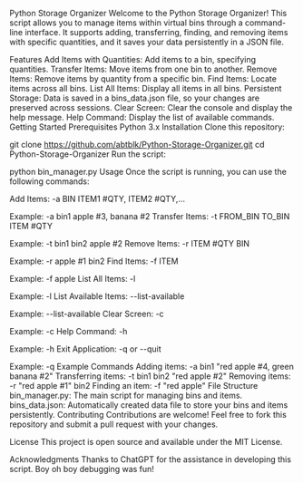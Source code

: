 Python Storage Organizer
Welcome to the Python Storage Organizer! This script allows you to manage items within virtual bins through a command-line interface. It supports adding, transferring, finding, and removing items with specific quantities, and it saves your data persistently in a JSON file.

Features
Add Items with Quantities: Add items to a bin, specifying quantities.
Transfer Items: Move items from one bin to another.
Remove Items: Remove items by quantity from a specific bin.
Find Items: Locate items across all bins.
List All Items: Display all items in all bins.
Persistent Storage: Data is saved in a bins_data.json file, so your changes are preserved across sessions.
Clear Screen: Clear the console and display the help message.
Help Command: Display the list of available commands.
Getting Started
Prerequisites
Python 3.x
Installation
Clone this repository:

git clone https://github.com/abtblk/Python-Storage-Organizer.git
cd Python-Storage-Organizer
Run the script:

python bin_manager.py
Usage
Once the script is running, you can use the following commands:

Add Items: -a BIN ITEM1 #QTY, ITEM2 #QTY,...

Example: -a bin1 apple #3, banana #2
Transfer Items: -t FROM_BIN TO_BIN ITEM #QTY

Example: -t bin1 bin2 apple #2
Remove Items: -r ITEM #QTY BIN

Example: -r apple #1 bin2
Find Items: -f ITEM

Example: -f apple
List All Items: -l

Example: -l
List Available Items: --list-available

Example: --list-available
Clear Screen: -c

Example: -c
Help Command: -h

Example: -h
Exit Application: -q or --quit

Example: -q
Example Commands
Adding items: -a bin1 "red apple #4, green banana #2"
Transferring items: -t bin1 bin2 "red apple #2"
Removing items: -r "red apple #1" bin2
Finding an item: -f "red apple"
File Structure
bin_manager.py: The main script for managing bins and items.
bins_data.json: Automatically created data file to store your bins and items persistently.
Contributing
Contributions are welcome! Feel free to fork this repository and submit a pull request with your changes.

License
This project is open source and available under the MIT License.

Acknowledgments
Thanks to ChatGPT for the assistance in developing this script. Boy oh boy debugging was fun!
